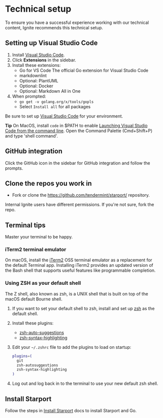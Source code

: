 # Technical setup

To ensure you have a successful experience working with our technical content, Ignite recommends this technical setup.

## Setting up Visual Studio Code

1. Install [Visual Studio Code](https://vscode-docs.readthedocs.io/en/latest/editor/setup/).
1. Click **Extensions** in the sidebar.
1. Install these extensions:
    - Go for VS Code The official Go extension for Visual Studio Code
    - markdownlint
    - Optional: PlantUML
    - Optional: Docker
    - Optional: Markdown All in One
1. When prompted:
    - `go get -v golang.org/x/tools/gopls`
    - Select `Install all` for all packages

Be sure to set up [Visual Studio Code](https://code.visualstudio.com/docs/setup/setup-overview) for your environment. 

**Tip** On MacOS, install `code` in $PATH to enable [Launching Visual Studio Code from the command line](https://code.visualstudio.com/docs/setup/mac#_launching-from-the-command-line). Open the Command Palette (Cmd+Shift+P) and type 'shell command'.  

## GitHub integration

Click the GitHub icon in the sidebar for GitHub integration and follow the prompts.

## Clone the repos you work in

- Fork or clone the <https://github.com/tendermint/starport/> repository.

Internal Ignite users have different permissions. If you're not sure, fork the repo.

## Terminal tips

Master your terminal to be happy.

### iTerm2 terminal emulator

On macOS, install the [iTerm2](https://iterm2.com/) OSS terminal emulator as a replacement for the default Terminal app. Installing iTerm2 provides an updated version of the Bash shell that supports useful features like programmable completion.

### Using ZSH as your default shell

The Z shell, also known as zsh, is a UNIX shell that is built on top of the macOS default Bourne shell.

1. If you want to set your default shell to zsh, install and set up [zsh](https://github.com/ohmyzsh/ohmyzsh/wiki/Installing-ZSH) as the default shell.

1. Install these plugins:
    - [zsh-auto-suggestions](https://github.com/zsh-users/zsh-autosuggestions/blob/master/INSTALL.md#oh-my-zsh)
    - [zsh-syntax-highlighting](https://github.com/zsh-users/zsh-syntax-highlighting/blob/master/INSTALL.md#oh-my-zsh)

1. Edit your `~/.zshrc` file to add the plugins to load on startup:

    ```sh
    plugins=(
      git
      zsh-autosuggestions
      zsh-syntax-highlighting
    )
    ```

1. Log out and log back in to the terminal to use your new default zsh shell.

## Install Starport

Follow the steps in [Install Starport](../guide/install.md) docs to install Starport and Go.
